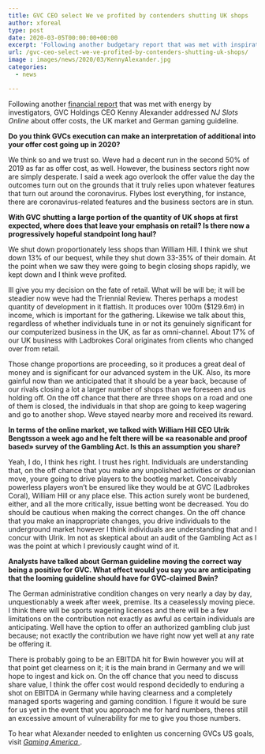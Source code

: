 ```yaml
---
title: GVC CEO select We ve profited by contenders shutting UK shops
author: xforeal 
type: post
date: 2020-03-05T00:00:00+00:00
excerpt: 'Following another budgetary report that was met with inspiration by examiners, GVC Holdings CEO Kenny Alexander addressed NJ Slots Online about offer costs, the UK market and German gaming regulation '
url: /gvc-ceo-select-we-ve-profited-by-contenders-shutting-uk-shops/
image : images/news/2020/03/KennyAlexander.jpg
categories:
  - news

---
```

Following another [financial report][1] that was met with energy by investigators, GVC Holdings CEO Kenny Alexander addressed _NJ Slots Online_ about offer costs, the UK market and German gaming guideline. 

**Do you think GVCs execution can make an interpretation of additional into your offer cost going up in 2020?** 

We think so and we trust so. Weve had a decent run in the second 50% of 2019 as far as offer cost, as well. However, the business sectors right now are simply desperate. I said a week ago overlook the offer value the day the outcomes turn out on the grounds that it truly relies upon whatever features that turn out around the coronavirus. Flybes lost everything, for instance, there are coronavirus-related features and the business sectors are in stun. 

**With GVC shutting a large portion of the quantity of UK shops at first expected, where does that leave your emphasis on retail? Is there now a progressively hopeful standpoint long haul?** 

We shut down proportionately less shops than William Hill. I think we shut down 13&percnt; of our bequest, while they shut down 33-35&percnt; of their domain. At the point when we saw they were going to begin closing shops rapidly, we kept down and I think weve profited. 

Ill give you my decision on the fate of retail. What will be will be; it will be steadier now weve had the Triennial Review. Theres perhaps a modest quantity of development in it flattish. It produces over 100m ($129.6m) in income, which is important for the gathering. Likewise we talk about this, regardless of whether individuals tune in or not its genuinely significant for our computerized business in the UK, as far as omni-channel. About 17&percnt; of our UK business with Ladbrokes Coral originates from clients who changed over from retail. 

Those change proportions are proceeding, so it produces a great deal of money and is significant for our advanced system in the UK. Also, its more gainful now than we anticipated that it should be a year back, because of our rivals closing a lot a larger number of shops than we foreseen and us holding off. On the off chance that there are three shops on a road and one of them is closed, the individuals in that shop are going to keep wagering and go to another shop. Weve stayed nearby more and received its reward. 

**In terms of the online market, we talked with William Hill CEO Ulrik Bengtsson a week ago and he felt there will be &#171;a reasonable and proof based&#187; survey of the Gambling Act. Is this an assumption you share?** 

Yeah, I do, I think hes right. I trust hes right. Individuals are understanding that, on the off chance that you make any unpolished activities or draconian move, youre going to drive players to the bootleg market. Conceivably powerless players won&#8217;t be ensured like they would be at GVC (Ladbrokes Coral), William Hill or any place else. This action surely wont be burdened, either, and all the more critically, issue betting wont be decreased. You do should be cautious when making the correct changes. On the off chance that you make an inappropriate changes, you drive individuals to the underground market however I think individuals are understanding that and I concur with Ulrik. Im not as skeptical about an audit of the Gambling Act as I was the point at which I previously caught wind of it. 

**Analysts have talked about German guideline moving the correct way being a positive for GVC. What effect would you say you are anticipating that the looming guideline should have for GVC-claimed Bwin?** 

The German administrative condition changes on very nearly a day by day, unquestionably a week after week, premise. Its a ceaselessly moving piece. I think there will be sports wagering licenses and there will be a few limitations on the contribution not exactly as awful as certain individuals are anticipating. Well have the option to offer an authorized gambling club just because; not exactly the contribution we have right now yet well at any rate be offering it. 

There is probably going to be an EBITDA hit for Bwin however you will at that point get clearness on it; it is the main brand in Germany and we will hope to ingest and kick on. On the off chance that you need to discuss share value, I think the offer cost would respond decidedly to enduring a shot on EBITDA in Germany while having clearness and a completely managed sports wagering and gaming condition. I figure it would be sure for us yet in the event that you approach me for hard numbers, theres still an excessive amount of vulnerability for me to give you those numbers. 

To hear what Alexander needed to enlighten us concerning GVCs US goals, visit <a href="https://gamingamerica.com/news/369/gvc-ceo-gvcmgm-will-gain-good-leverage-off-yahoo-deal" rel="noopener noreferrer" target="_blank"><em>Gaming America </em></a>.

 [1]: #